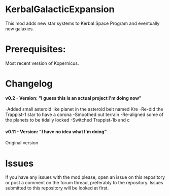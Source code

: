 # KerbalGalacticExpansion
This mod adds new star systems to Kerbal Space Program and eventually new galaxies.

# Prerequisites: 
Most recent version of Kopernicus. 

# Changelog
#### v0.2 - Version: "I guess this is an actual project I'm doing now"
-Added small asteroid like planet in the asteroid belt named Kre
-Re-did the Trappist-1 star to have a corona
-Smoothed out terrain
-Re-aligned some of the planets to be tidally locked
-Switched Trappist-1b and c

#### v0.11 - Version: "I have no idea what I'm doing"
Original version

# Issues
If you have any issues with the mod please, open an issue on this repository or post a comment on the forum thread, preferably to the repository. Issues submitted to this repository will be looked at first.
